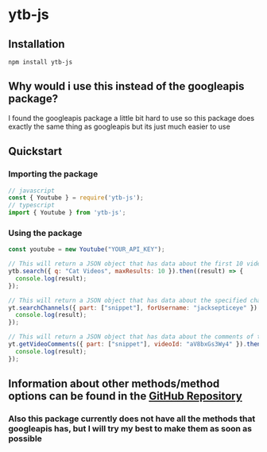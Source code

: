 # ytb-js

## Installation
```
npm install ytb-js
```

## Why would i use this instead of the googleapis package?
I found the googleapis package a little bit hard to use so this package does exactly the same thing as googleapis but its just much easier to use

## Quickstart

### Importing the package

```js
// javascript
const { Youtube } = require('ytb-js');
// typescript
import { Youtube } from 'ytb-js';
```
### Using the package

```js
const youtube = new Youtube("YOUR_API_KEY");

// This will return a JSON object that has data about the first 10 videos that the api found
ytb.search({ q: "Cat Videos", maxResults: 10 }).then((result) => {
  console.log(result);
}); 

// This will return a JSON object that has data about the specified channel(s)
yt.searchChannels({ part: ["snippet"], forUsername: "jacksepticeye" }).then((result) => {
  console.log(result);
});

// This will return a JSON object that has data about the comments of the specified video
yt.getVideoComments({ part: ["snippet"], videoId: "aV8bxGs3Wy4" }).then((result) => {
  console.log(result);
});
```
## Information about other methods/method options can be found in the [GitHub Repository](https://github.com/DobreCostin21/ytb-js)
### Also this package currently does not have all the methods that googleapis has, but I will try my best to make them as soon as possible